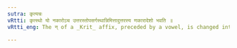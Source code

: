 ```yaml
---
sutra: कृत्यचः
vRtti: कृत्स्थो यो नकारोऽच उत्तरस्तोपसर्गस्थान्निमित्तादुत्तरस्य णकारादेशो भवति ॥
vRtti_eng: The न् of a _Krit_ affix, preceded by a vowel, is changed into ण, when it follows an _upasarga_ having the cause of change.

---
```

